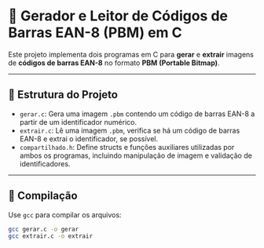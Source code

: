 # 🧾 Gerador e Leitor de Códigos de Barras EAN-8 (PBM) em C

Este projeto implementa dois programas em C para **gerar** e **extrair** imagens de **códigos de barras EAN-8** no formato **PBM (Portable Bitmap)**.

---

## 📁 Estrutura do Projeto

- `gerar.c`: Gera uma imagem `.pbm` contendo um código de barras EAN-8 a partir de um identificador numérico.
- `extrair.c`: Lê uma imagem `.pbm`, verifica se há um código de barras EAN-8 e extrai o identificador, se possível.
- `compartilhado.h`: Define structs e funções auxiliares utilizadas por ambos os programas, incluindo manipulação de imagem e validação de identificadores.

---

## 🔧 Compilação

Use `gcc` para compilar os arquivos:

```bash
gcc gerar.c -o gerar
gcc extrair.c -o extrair